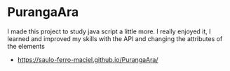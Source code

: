 # PurangaAra
I made this project to study java script a little more. I really enjoyed it, I learned and improved my skills with the API and changing the attributes of the elements
- https://saulo-ferro-maciel.github.io/PurangaAra/
